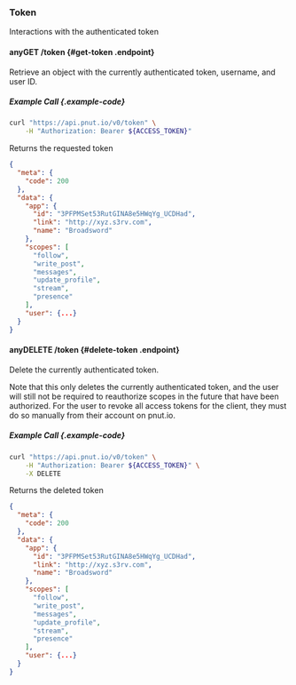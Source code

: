 ### Token

Interactions with the authenticated token


#### <span class="endpoint-meta"><i class="fa fa-lock" aria-hidden="true"></i> any</span><span class="method method-get">GET</span> /token [<i class="fa fa-paragraph" aria-hidden="true"></i>](#get-token) {#get-token .endpoint}

Retrieve an object with the currently authenticated token, username, and user ID.

##### Example Call {.example-code}

```bash
curl "https://api.pnut.io/v0/token" \
    -H "Authorization: Bearer ${ACCESS_TOKEN}"
```

Returns the requested token

```json
{
  "meta": {
    "code": 200
  },
  "data": {
    "app": {
      "id": "3PFPMSet53RutGINA8e5HWqYg_UCDHad",
      "link": "http://xyz.s3rv.com",
      "name": "Broadsword"
    },
    "scopes": [
      "follow",
      "write_post",
      "messages",
      "update_profile",
      "stream",
      "presence"
    ],
    "user": {...}
  }
}
```


#### <span class="endpoint-meta"><i class="fa fa-lock" aria-hidden="true"></i> any</span><span class="method method-delete">DELETE</span> /token [<i class="fa fa-paragraph" aria-hidden="true"></i>](#delete-token) {#delete-token .endpoint}

Delete the currently authenticated token.

Note that this only deletes the currently authenticated token, and the user will still not be required to reauthorize scopes in the future that have been authorized. For the user to revoke all access tokens for the client, they must do so manually from their account on pnut.io.

##### Example Call {.example-code}

```bash
curl "https://api.pnut.io/v0/token" \
    -H "Authorization: Bearer ${ACCESS_TOKEN}" \
    -X DELETE
```

Returns the deleted token

```json
{
  "meta": {
    "code": 200
  },
  "data": {
    "app": {
      "id": "3PFPMSet53RutGINA8e5HWqYg_UCDHad",
      "link": "http://xyz.s3rv.com",
      "name": "Broadsword"
    },
    "scopes": [
      "follow",
      "write_post",
      "messages",
      "update_profile",
      "stream",
      "presence"
    ],
    "user": {...}
  }
}
```